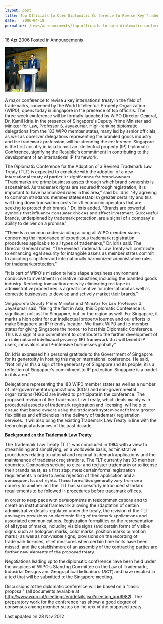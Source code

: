 ```yaml
---
layout: post
title: Top Officials to Open Diplomatic Conference to Revise Key Trademark Treaty in Singapore
date:   2006-04-18
permalink: /news/announcements/top-officials-to-open-diplomatic-conference-to-revise-key-trademark-treaty-in-singapore
---
```

18 Apr 2006 Posted in [Announcements](/news/announcements)

<img src="/images/news/announcements/1399988700889.jpg" alt="top officials to open diplomatic" style="width:138px;height:150px;"> 

A major conference to revise a key international treaty in the field of trademarks, convened by the World Intellectual Property Organization (WIPO), opens today in Singapore in the presence of top officials. The three-week conference will be formally launched by WIPO Director General, Dr. Kamil Idris, in the presence of Singapore's Deputy Prime Minister and Minister for Law, Professor S. Jayakumar. High-ranking diplomatic delegations from the 183 WIPO member states, many led by senior officials, as well as observer delegations representing the branded goods industry and the trademark profession, will be attending the conference.
Singapore is the first country in Asia to host an intellectual property (IP) Diplomatic Conference, signifying the Republic's commitment in contributing to the development of an international IP framework.

The Diplomatic Conference for the Adoption of a Revised Trademark Law Treaty (TLT) is expected to conclude with the adoption of a new international treaty of particular significance for brand-owners.
"Trademarks are prime business assets through which brand ownership is ascertained. As trademark rights are secured through registration, it is important to have harmonized rules in this area," said Dr. Idris. "By agreeing to common standards, member states establish greater certainty and this will bring down transaction costs for all economic operators that are seeking to protect their brands." Dr. Idris added, "Brands are powerful symbols that influence consumer choices and affect investment. Successful brands, underpinned by trademark protection, are a signal of a company's ability to deliver on a promise."

"There is a common understanding among all WIPO member states concerning the importance of expeditious trademark registration procedures applicable to all types of trademarks," Dr. Idris said. The Director General noted, "The revised Trademark Law Treaty will contribute to enhancing legal security for intangible assets as member states commit to adopting simplified and internationally harmonized administrative rules for trademark protection."

"It is part of WIPO's mission to help shape a business environment conducive to investment in creative industries, including the branded goods industry. Reducing transaction costs by eliminating red tape in administrative procedures is a great incentive for international as well as domestic businesses to develop and actively market their brands."

Singapore's Deputy Prime Minister and Minister for Law Professor S. Jayakumar said, "Being the first in Asia, this Diplomatic Conference is significant not just for Singapore, but for the region as well. For Singapore, it marks a high point for our intellectual property journey and our efforts to make Singapore an IP-friendly location. We thank WIPO and its member states for giving Singapore the honour to host this Diplomatic Conference. This is a sign of our commitment to contribute to the further development of an international intellectual property (IP) framework that will benefit IP users, innovators and IP-intensive businesses globally."

Dr. Idris expressed his personal gratitude to the Government of Singapore for its generosity in hosting this major international conference. He said, "Not only is this a sign of the generosity of Singapore and its people, it is a reflection of Singapore's commitment to IP protection. Singapore is a model in this area."

Delegations representing the 183 WIPO member states as well as a number of intergovernmental organizations (IGOs) and non-governmental organizations (NGOs) are invited to participate in the conference. The proposed revision of the Trademark Law Treaty, which deals mainly with procedural aspects of trademark registration and licensing, will help to ensure that brand owners using the trademark system benefit from greater flexibilities and efficiencies in the delivery of trademark registration services. It will also bring the existing Trademark Law Treaty in line with the technological advances of the past decade.

**Background on the Trademark Law Treaty**  

The Trademark Law Treaty (TLT) was concluded in 1994 with a view to streamlining and simplifying, on a worldwide basis, administrative procedures relating to national and regional trademark applications and the maintenance of trademark registrations. The TLT currently has 33 member countries. Companies seeking to clear and register trademarks or to license their brands must, as a first step, meet certain formal registration requirements in order to avoid rejection of their application and a consequent loss of rights. These formalities generally vary from one country to another and the TLT has successfully introduced standard requirements to be followed in procedures before trademark offices.

In order to keep pace with developments in telecommunications and to create an institutional framework allowing the adaptation of certain administrative details regulated under the treaty, the revision of the TLT envisages provisions on electronic filing of trademark applications and associated communications. Registration formalities on the representation of all types of marks, including visible signs (and certain forms of visible signs, such as hologram marks, color marks, position marks or motion marks) as well as non-visible signs, provisions on the recording of trademark licenses, relief measures when certain time limits have been missed, and the establishment of an assembly of the contracting parties are further new elements of the proposed treaty.

Negotiations leading up to the diplomatic conference have been held under the auspices of WIPO's Standing Committee on the Law of Trademarks, Industrial Designs and Geographical Indications (SCT) and have resulted in a text that will be submitted to the Singapore meeting.

Discussions at the diplomatic conference will be based on a "basic proposal" (all documents available at http://www.wipo.int/meetings/en/details.jsp?meeting_id=6982). The preparatory work for the conference has shown a good degree of consensus among member states on the text of the proposed treaty.

<p class="right-side-updated">Last updated on 28 Nov 2012</p> 
